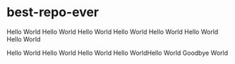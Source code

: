 # best-repo-ever
Hello World
Hello World
Hello World
Hello World
Hello World
Hello World
Hello World

Hello World
Hello World
Hello World
Hello WorldHello World
Goodbye World
